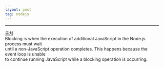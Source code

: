 ```yaml
---
layout: post
tag: nodejs
---
```

***

[출처](https://nodejs.org/en/learn/asynchronous-work/overview-of-blocking-vs-non-blocking)
<br>
Blocking is when the execution of additional JavaScript in the Node.js process must wait  
until a non-JavaScript operation completes. This happens because the event loop is unable  
to continue running JavaScript while a blocking operation is occurring.



